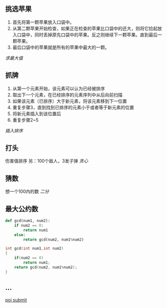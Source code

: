 ## 挑选苹果
1. 首先将第一颗苹果放入口袋中。
2. 从第二颗苹果开始检查，如果正在检查的苹果比口袋中的还大，则将它捡起放入口袋中，同时丢掉原先口袋中的苹果。反之则继续下一颗苹果。直到最后一颗苹果。
3. 最后口袋中的苹果就是所有的苹果中最大的一颗。  
  
_求最大值_
## 抓牌
1. 从第一个元素开始，该元素可以认为已经被排序
2. 取出下一个元素，在已经排序的元素序列中从后向前扫描
3. 如果该元素（已排序）大于新元素，将该元素移到下一位置
4. 重复步骤3，直到找到已排序的元素小于或者等于新元素的位置
5. 将新元素插入到该位置后
6. 重复步骤2~5 

_插入排序_
## 打头
伤害值排序
另：100个敌人，3发子弹
_贪心_
## 猜数
想一个100内的数
_二分_
## 最大公约数
```python
def gcd(num1, num2):
	if num2 == 0:
		return num1
	else:
		return gcd(num2, num1%num2)
```
```cpp
int gcd(int num1,int num2)
{
	if(num2 == 0)
		return num1;
	return gcd(num2, num1%num2);
}
```
## ...

[poj submit](http://poj.org/status)
